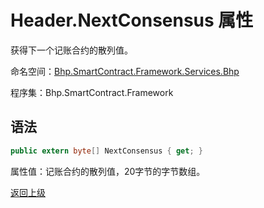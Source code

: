 # Header.NextConsensus 属性

获得下一个记账合约的散列值。

命名空间：[Bhp.SmartContract.Framework.Services.Bhp](../../bhp.md)

程序集：Bhp.SmartContract.Framework

## 语法

```c#
public extern byte[] NextConsensus { get; }
```

属性值：记账合约的散列值，20字节的字节数组。



[返回上级](../Header.md)